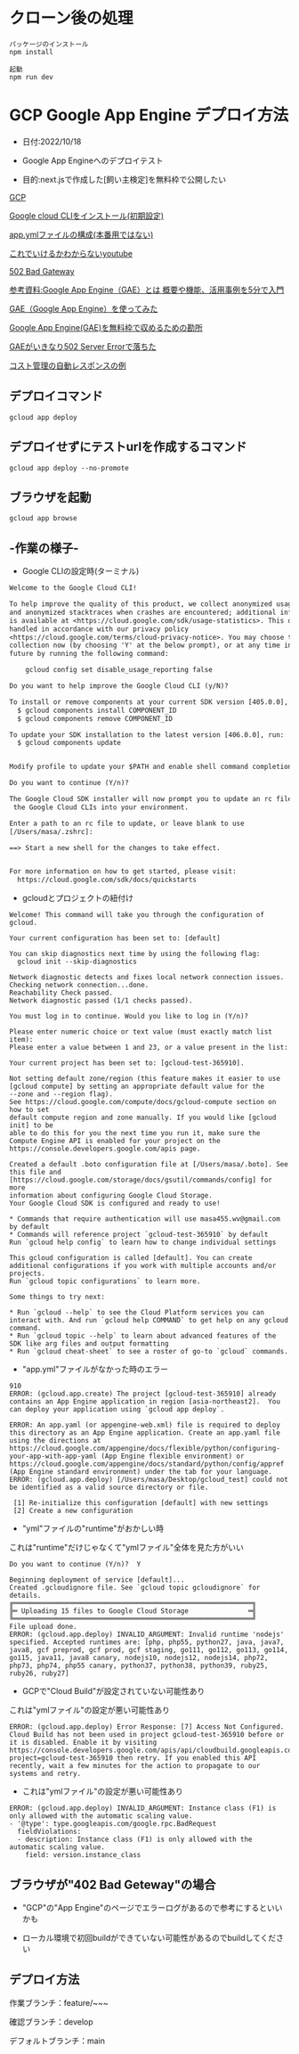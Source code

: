 # クローン後の処理

```
パッケージのインストール
npm install 

起動
npm run dev
```

# GCP Google App Engine デプロイ方法

- 日付:2022/10/18

- Google App Engineへのデプロイテスト

- 目的:next.jsで作成した[飼い主検定]を無料枠で公開したい

[GCP](https://console.cloud.google.com/)

[Google cloud CLIをインストール(初期設定)](https://cloud.google.com/sdk/docs/install-sdk)

[app.ymlファイルの構成(本番用ではない)](https://cloud.google.com/appengine/docs/flexible/nodejs/configuring-your-app-with-app-yaml)

[これでいけるかわからないyoutube](https://www.youtube.com/watch?v=C_9lpcfDCHs)

[502 Bad Gateway](https://cloud.google.com/endpoints/docs/openapi/troubleshoot-response-errors)

[参考資料:Google App Engine（GAE）とは 概要や機能、活用事例を5分で入門](https://cloud-ace.jp/column/detail251/)

[GAE（Google App Engine）を使ってみた](https://zenn.dev/seyama/articles/40f74a7320ea5b)

[Google App Engine(GAE)を無料枠で収めるための勘所](https://www.serversus.work/topics/p1uaj4jrv8b5x70hwe6p/)

[GAEがいきなり502 Server Errorで落ちた](https://oisham.hatenablog.com/entry/2018/11/10/111546)

[コスト管理の自動レスポンスの例](https://cloud.google.com/appengine/docs/flexible/nodejs/testing-and-deploying-your-app?hl=ja)

## デプロイコマンド
```
gcloud app deploy
```


## デプロイせずにテストurlを作成するコマンド

```bush
gcloud app deploy --no-promote
```

## ブラウザを起動
```
gcloud app browse
```

## -作業の様子-

- Google CLIの設定時(ターミナル)

```txt
Welcome to the Google Cloud CLI!

To help improve the quality of this product, we collect anonymized usage data
and anonymized stacktraces when crashes are encountered; additional information
is available at <https://cloud.google.com/sdk/usage-statistics>. This data is
handled in accordance with our privacy policy
<https://cloud.google.com/terms/cloud-privacy-notice>. You may choose to opt in this
collection now (by choosing 'Y' at the below prompt), or at any time in the
future by running the following command:

    gcloud config set disable_usage_reporting false

Do you want to help improve the Google Cloud CLI (y/N)?  

To install or remove components at your current SDK version [405.0.0], run:
  $ gcloud components install COMPONENT_ID
  $ gcloud components remove COMPONENT_ID

To update your SDK installation to the latest version [406.0.0], run:
  $ gcloud components update


Modify profile to update your $PATH and enable shell command completion?

Do you want to continue (Y/n)?  

The Google Cloud SDK installer will now prompt you to update an rc file to bring
 the Google Cloud CLIs into your environment.

Enter a path to an rc file to update, or leave blank to use 
[/Users/masa/.zshrc]:  

==> Start a new shell for the changes to take effect.


For more information on how to get started, please visit:
  https://cloud.google.com/sdk/docs/quickstarts
```


- gcloudとプロジェクトの紐付け
```
Welcome! This command will take you through the configuration of gcloud.

Your current configuration has been set to: [default]

You can skip diagnostics next time by using the following flag:
  gcloud init --skip-diagnostics

Network diagnostic detects and fixes local network connection issues.
Checking network connection...done.                                            
Reachability Check passed.
Network diagnostic passed (1/1 checks passed).

You must log in to continue. Would you like to log in (Y/n)?  

Please enter numeric choice or text value (must exactly match list item):  
Please enter a value between 1 and 23, or a value present in the list:  

Your current project has been set to: [gcloud-test-365910].

Not setting default zone/region (this feature makes it easier to use
[gcloud compute] by setting an appropriate default value for the
--zone and --region flag).
See https://cloud.google.com/compute/docs/gcloud-compute section on how to set
default compute region and zone manually. If you would like [gcloud init] to be
able to do this for you the next time you run it, make sure the
Compute Engine API is enabled for your project on the
https://console.developers.google.com/apis page.

Created a default .boto configuration file at [/Users/masa/.boto]. See this file and
[https://cloud.google.com/storage/docs/gsutil/commands/config] for more
information about configuring Google Cloud Storage.
Your Google Cloud SDK is configured and ready to use!

* Commands that require authentication will use masa455.wv@gmail.com by default
* Commands will reference project `gcloud-test-365910` by default
Run `gcloud help config` to learn how to change individual settings

This gcloud configuration is called [default]. You can create additional configurations if you work with multiple accounts and/or projects.
Run `gcloud topic configurations` to learn more.

Some things to try next:

* Run `gcloud --help` to see the Cloud Platform services you can interact with. And run `gcloud help COMMAND` to get help on any gcloud command.
* Run `gcloud topic --help` to learn about advanced features of the SDK like arg files and output formatting
* Run `gcloud cheat-sheet` to see a roster of go-to `gcloud` commands.
```


- "app.yml"ファイルがなかった時のエラー
```
910
ERROR: (gcloud.app.create) The project [gcloud-test-365910] already contains an App Engine application in region [asia-northeast2].  You can deploy your application using `gcloud app deploy`.

ERROR: An app.yaml (or appengine-web.xml) file is required to deploy this directory as an App Engine application. Create an app.yaml file using the directions at https://cloud.google.com/appengine/docs/flexible/python/configuring-your-app-with-app-yaml (App Engine flexible environment) or https://cloud.google.com/appengine/docs/standard/python/config/appref (App Engine standard environment) under the tab for your language.
ERROR: (gcloud.app.deploy) [/Users/masa/Desktop/gcloud_test] could not be identified as a valid source directory or file.

 [1] Re-initialize this configuration [default] with new settings 
 [2] Create a new configuration
```

- "yml"ファイルの"runtime"がおかしい時

 これは"runtime"だけじゃなくて"ymlファイル"全体を見た方がいい

```
Do you want to continue (Y/n)?  Y

Beginning deployment of service [default]...
Created .gcloudignore file. See `gcloud topic gcloudignore` for details.
╔════════════════════════════════════════════════════════════╗
╠═ Uploading 15 files to Google Cloud Storage               ═╣
╚════════════════════════════════════════════════════════════╝
File upload done.
ERROR: (gcloud.app.deploy) INVALID_ARGUMENT: Invalid runtime 'nodejs' specified. Accepted runtimes are: [php, php55, python27, java, java7, java8, gcf preprod, gcf prod, gcf staging, go111, go112, go113, go114, go115, java11, java8 canary, nodejs10, nodejs12, nodejs14, php72, php73, php74, php55 canary, python37, python38, python39, ruby25, ruby26, ruby27]
```

- GCPで"Cloud Build"が設定されていない可能性あり

これは"ymlファイル"の設定が悪い可能性あり
```
ERROR: (gcloud.app.deploy) Error Response: [7] Access Not Configured. Cloud Build has not been used in project gcloud-test-365910 before or it is disabled. Enable it by visiting https://console.developers.google.com/apis/api/cloudbuild.googleapis.com/overview?project=gcloud-test-365910 then retry. If you enabled this API recently, wait a few minutes for the action to propagate to our systems and retry.
```

- これは"ymlファイル"の設定が悪い可能性あり
```
ERROR: (gcloud.app.deploy) INVALID_ARGUMENT: Instance class (F1) is only allowed with the automatic scaling value.
- '@type': type.googleapis.com/google.rpc.BadRequest
  fieldViolations:
  - description: Instance class (F1) is only allowed with the automatic scaling value.
    field: version.instance_class
```


## ブラウザが"402 Bad Geteway"の場合

- "GCP"の"App Engine"のページでエラーログがあるので参考にするといいかも

- ローカル環境で初回buildができていない可能性があるのでbuildしてください


## デプロイ方法

作業ブランチ：feature/~~~

確認ブランチ：develop

デフォルトブランチ：main